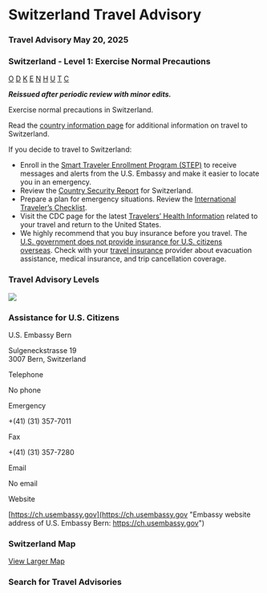 # Switzerland Travel Advisory

### Travel Advisory May 20, 2025

### Switzerland - Level 1: Exercise Normal Precautions

[O](javascript:void(0); "Tool Tip: Other")
[D](javascript:void(0); "Tool Tip: Wrongful Detention")
[K](javascript:void(0); "Tool Tip: Kidnap and Hostage")
[E](javascript:void(0); "Tool Tip: Event")
[N](javascript:void(0); "Tool Tip: Disaster")
[H](javascript:void(0); "Tool Tip: Health")
[U](javascript:void(0); "Tool Tip: Civil Unrest")
[T](javascript:void(0); "Tool Tip: Terrorism")
[C](javascript:void(0); "Tool Tip: Crimes")

***Reissued after periodic review with minor edits.***

Exercise normal precautions in Switzerland.

Read the [country information page](https://travel.state.gov/content/travel/en/international-travel/International-Travel-Country-Information-Pages/Switzerland.html) for additional information on travel to Switzerland.

If you decide to travel to Switzerland:

* Enroll in the [Smart Traveler Enrollment Program (STEP)](https://step.state.gov/step/) to receive messages and alerts from the U.S. Embassy and make it easier to locate you in an emergency.
* Review the [Country Security Report](https://www.osac.gov/Country/Switzerland/Content/Detail/Report/762a8fac-6467-4db1-a087-1cc8fe43592c) for Switzerland.
* Prepare a plan for emergency situations. Review the [International Traveler’s Checklist](https://travel.state.gov/content/travel/en/international-travel/before-you-go/travelers-checklist.html).
* Visit the CDC page for the latest [Travelers’ Health Information](https://wwwnc.cdc.gov/travel/destinations/traveler/none/switzerland?s_cid=ncezid-dgmq-travel-single-001) related to your travel and return to the United States.
* We highly recommend that you buy insurance before you travel. The [U.S. government does not provide insurance for U.S. citizens overseas](https://travel.state.gov/content/travel/en/international-travel/before-you-go/your-health-abroad/Insurance_Coverage_Overseas.html). Check with your [travel insurance](https://travel.state.gov/content/travel/en/international-travel/before-you-go/your-health-abroad/Insurance_Coverage_Overseas.html) provider about evacuation assistance, medical insurance, and trip cancellation coverage.

### Travel Advisory Levels

[![](/content/dam/NEWTravelAssets/images/travel-levelv2.svg)](/content/travel/en/international-travel/before-you-go/about-our-new-products.html "Travel Advisory Levels")

### Assistance for U.S. Citizens

U.S. Embassy Bern

Sulgeneckstrasse 19  
3007 Bern, Switzerland

Telephone

No phone

Emergency

+(41) (31) 357-7011

Fax

+(41) (31) 357-7280

Email

No email

Website

[https://ch.usembassy.gov](https://ch.usembassy.gov "Embassy website address of U.S. Embassy Bern: https://ch.usembassy.gov")

### Switzerland Map

[View Larger Map](https://travelmaps.state.gov/TSGMap/?extent=5.269333004,45.180471542,12.413985616,48.054401638 "Map of Switzerland")



### Search for Travel Advisories